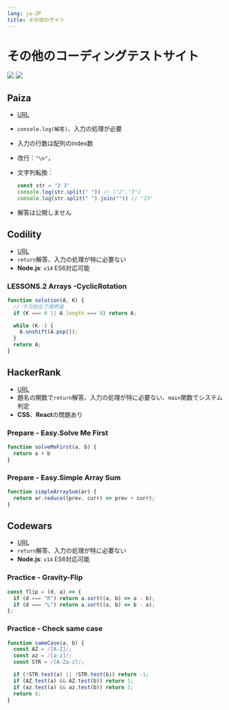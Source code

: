 ```yaml
---
lang: ja-JP
title: その他のサイト
---
```


# その他のコーディングテストサイト

![](https://img.shields.io/badge/-Typescript-9ca3af.svg?logo=typescript&style=popout-square)  ![](https://img.shields.io/badge/-Javascript-9ca3af.svg?logo=javascript&style=popout-square)



## Paiza

- [URL](https://paiza.jp/)

- `console.log(解答)`、入力の処理が必要

- 入力の行数は配列のindex数

- 改行：`"\n"`，

- 文字列転換：

  ```js
  const str = "2 3"
  console.log(str.split(" ")) // ["2","3"]
  console.log(str.split(" ").join("")) // "23"
  ```

- 解答は公開しません



## Codility

- [URL](https://app.codility.com/programmers/lessons/1-iterations/)
- `return`解答、入力の処理が特に必要ない
- **Node.js**: `v14` ES6対応可能



### LESSONS.2 Arrays -CyclicRotation

```js
function solution(A, K) {
  // 千万别忘了境界值
  if (K === 0 || A.length === 0) return A;

  while (K--) {
    A.unshift(A.pop());
  }
  return A;
}
```



## HackerRank

- [URL](https://www.hackerrank.com/dashboard)
- 題名の関数で`return`解答、入力の処理が特に必要ない、`main`関数でシステム判定
- **CSS**、**React**の問題あり



### Prepare - Easy.Solve Me First

```js
function solveMeFirst(a, b) {
  return a + b
}
```

### Prepare - Easy.Simple Array Sum

```js
function simpleArraySum(ar) {
  return ar.reduce((prev, curr) => prev + curr);
}
```



## Codewars

- [URL](https://www.codewars.com/)
- `return`解答、入力の処理が特に必要ない
- **Node.js**: `v14` ES6対応可能



### Practice - Gravity-Flip

```js
const flip = (d, a) => {
  if (d === "R") return a.sort((a, b) => a - b);
  if (d === "L") return a.sort((a, b) => b - a);
};
```

### Practice - Check same case

```js
function sameCase(a, b) {
  const AZ = /[A-Z]/;
  const az = /[a-z]/;
  const STR = /[A-Za-z]/;

  if (!STR.test(a) || !STR.test(b)) return -1;
  if (AZ.test(a) && AZ.test(b)) return 1;
  if (az.test(a) && az.test(b)) return 1;
  return 0;
}
```

